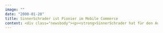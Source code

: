 ```yaml
---
image: ""
date: "2000-01-28"
title: SinnerSchrader ist Pionier im Mobile Commerce
content: <div class="newsbody"><p><strong>SinnerSchrader hat für den Autovermieter Europcar eine Reservierungslösung entwickelt, mit der erstmals Fahrzeuge über internetfähige Handys angemietet werden können. SinnerSchrader ist damit einer der weltweit ersten Internetdienstleister, der die nahtlose Integration von Web- und WAP-Commerce-Lösungen erfolgreich umgesetzt hat. Der Europcar-Service startet Anfang Februar 2000.</strong></p><p>WAP verbindet als offener technischer Standard Mobilfunkgeräte mit dem World Wide Web. Wie auf der preisgekrönten Website von Europcar.de kann sich der Kunde jetzt auch über das Handy bei dem Autovermieter einwählen. Auf dem Display kann er ein Auto aus drei Fahrzeugkategorien aussuchen und den Ort sowie den Anmietzeitraum frei wählen. Zur Bestätigung der erfolgreichen Reservierung schickt Europcar ihm sofort eine SMS.</p><p>Als einer der ersten Mitglieder im "Wireless Application Protocol Forum Ltd." (WAP Forum) hat SinnerSchrader ein eigenständiges Competence Center aufgebaut. WAP eröffnet auf der Basis vorhandener Internettechnologien eine neue Ära kommerzieller Lösungen. Losgelöst von stationären Endgeräten können schon bald europaweit Millionen Mobilfunkkunden jederzeit und überall am eBusiness teilhaben. Damit explodiert die Zielgruppe für eBusiness-Betreiber mit einem Schlag.</p><p><a class="news-backlink" href="/de/"><svg class="svg-ico svg-ico--arrow-left"><use xlink&#58;href="#arrow-down"></use></svg>Zurück zur Presse Übersicht</a></p></div>
---
```

